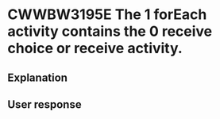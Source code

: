 # CWWBW3195E The 1 forEach activity contains the 0 receive choice or receive activity.

## Explanation

## User response
